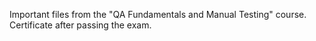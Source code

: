 Important files from the "QA Fundamentals and Manual Testing" course. Certificate after passing the exam.
